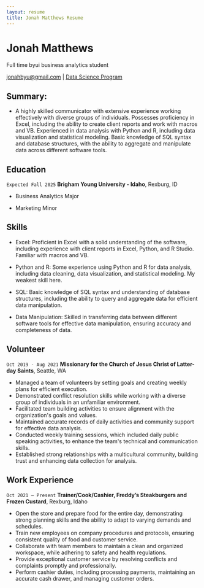 ```yaml
---
layout: resume
title: Jonah Matthews Resume
---
```

# Jonah Matthews
Full time byui business analytics student

<div id="webaddress">
<a href="jonahbyu@gmail.com">jonahbyu@gmail.com</a>
| <a href="https://byuidatascience.github.io/development.html">Data Science Program</a>
</div>

<!-- https://www.monique.tech/the-art-of-markdown -->


## Summary:
- A highly skilled communicator with extensive experience working effectively with diverse groups of individuals. Possesses proficiency in Excel, including the ability to create client reports and work with macros and VB. Experienced in data analysis with Python and R, including data visualization and statistical modeling. Basic knowledge of SQL syntax and database structures, with the ability to aggregate and manipulate data across different software tools.


## Education

`Expected Fall 2025`
__Brigham Young University - Idaho__, Rexburg, ID

- Business Analytics Major 

- Marketing Minor


## Skills
- Excel: Proficient in Excel with a solid understanding of the software, including experience with client reports in Excel, Python, and R Studio. Familiar with macros and VB.

- Python and R: Some experience using Python and R for data analysis, including data cleaning, data visualization, and statistical modeling. My weakest skill here.

- SQL: Basic knowledge of SQL syntax and understanding of database structures, including the ability to query and aggregate data for efficient data manipulation.

- Data Manipulation: Skilled in transferring data between different software tools for effective data manipulation, ensuring accuracy and completeness of data.


## Volunteer

`Oct 2019 - Aug 2021`
__Missionary for the Church of Jesus Christ of Latter-day Saints__, Seattle, WA

- Managed a team of volunteers by setting goals and creating weekly plans for efficient execution.
- Demonstrated conflict resolution skills while working with a diverse group of individuals in an unfamiliar environment.
- Facilitated team building activities to ensure alignment with the organization's goals and values.
- Maintained accurate records of daily activities and community support for effective data analysis.
- Conducted weekly training sessions, which included daily public speaking activities, to enhance the team's technical and communication skills.
- Established strong relationships with a multicultural community, building trust and enhancing data collection for analysis.


## Work Experience

`Oct 2021 – Present`
__Trainer/Cook/Cashier, Freddy’s Steakburgers and Frozen Custard__, Rexburg, Idaho

- Open the store and prepare food for the entire day, demonstrating strong planning skills and the ability to adapt to varying demands and schedules.
- Train new employees on company procedures and protocols, ensuring consistent quality of food and customer service.
- Collaborate with team members to maintain a clean and organized workspace, while adhering to safety and health regulations.
- Provide exceptional customer service by resolving conflicts and complaints promptly and professionally.
- Perform cashier duties, including processing payments, maintaining an accurate cash drawer, and managing customer orders.






